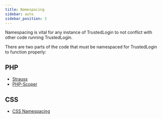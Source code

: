 ```yaml
---
title: Namespacing
sidebar: auto
sidebar_position: 3
---
```


Namespacing is vital for any instance of TrustedLogin to not conflict with other code running TrustedLogin.

There are two parts of the code that must be namespaced for TrustedLogin to function properly:

## PHP

- [Strauss](/Client/namespacing/strauss)
- [PHP-Scoper](/Client/namespacing/php-scoper)

## CSS

- [CSS Namespacing](/Client/namespacing/css-namespacing)

